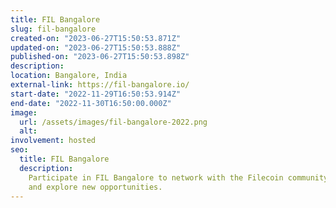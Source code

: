 ```yaml
---
title: FIL Bangalore
slug: fil-bangalore
created-on: "2023-06-27T15:50:53.871Z"
updated-on: "2023-06-27T15:50:53.888Z"
published-on: "2023-06-27T15:50:53.898Z"
description:
location: Bangalore, India
external-link: https://fil-bangalore.io/
start-date: "2022-11-29T16:50:53.914Z"
end-date: "2022-11-30T16:50:00.000Z"
image:
  url: /assets/images/fil-bangalore-2022.png
  alt:
involvement: hosted
seo:
  title: FIL Bangalore
  description:
    Participate in FIL Bangalore to network with the Filecoin community
    and explore new opportunities.
---
```

